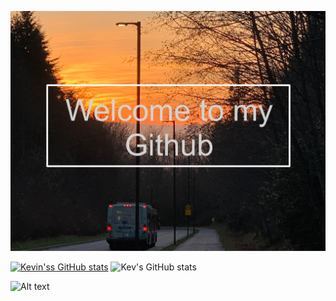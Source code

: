 ![Kevin Le](https://raw.githubusercontent.com/Thachsaudoi/Thachsaudoi/main/photo.jpg)

[![Kevin'ss GitHub stats](https://github-readme-stats.vercel.app/api?username=Thachsaudoi)](https://github.com/anuraghazra/github-readme-stats)
![Kev's GitHub stats](https://github-readme-stats.vercel.app/api?username=anuraghazra&show_icons=true&theme=tokyonight)

![Alt text](https://spotify-recently-played-readme.vercel.app/api?user=21tga3ikeffgomqywnr25ufdy)

